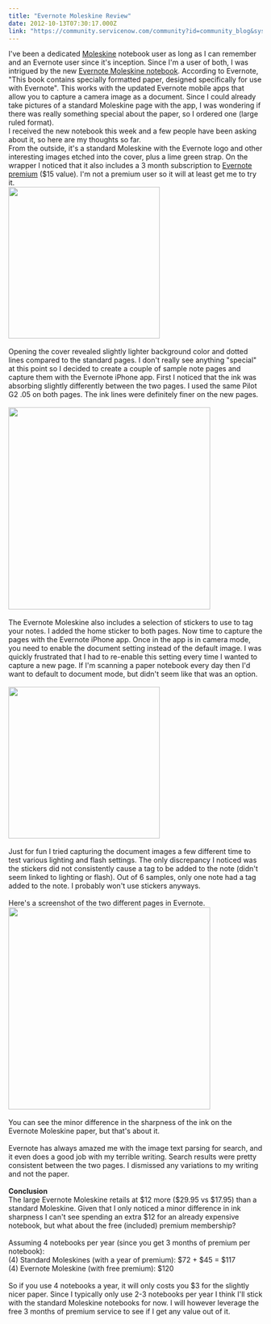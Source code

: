 ```yaml
---
title: "Evernote Moleskine Review"
date: 2012-10-13T07:30:17.000Z
link: "https://community.servicenow.com/community?id=community_blog&sys_id=5fcca265dbd0dbc01dcaf3231f9619fb"
---
```

<p>I've been a dedicated <a title="w.moleskine.com/" href="http://www.moleskine.com/">Moleskine</a> notebook user as long as I can remember and an Evernote user since it's inception. Since I'm a user of both, I was intrigued by the new <a title="ernote.com/moleskine" href="http://evernote.com/moleskine">Evernote Moleskine notebook</a>. <!--break-->According to Evernote, "This book contains specially formatted paper, designed specifically for use with Evernote". This works with the updated Evernote mobile apps that allow you to capture a camera image as a document. Since I could already take pictures of a standard Moleskine page with the app, I was wondering if there was really something special about the paper, so I ordered one (large ruled format).<br />I received the new notebook this week and a few people have been asking about it, so here are my thoughts so far.<br />From the outside, it's a standard Moleskine with the Evernote logo and other interesting images etched into the cover, plus a lime green strap. On the wrapper I noticed that it also includes a 3 month subscription to <a title="ernote.com/premium" href="http://evernote.com/premium">Evernote premium</a> ($15 value). I'm not a premium user so it will at least get me to try it.<br /><img  alt="" class="jive-image" src="d166fbb1db90d3049c9ffb651f9619cb.iix" height="300px" /><br /><br />Opening the cover revealed slightly lighter background color and dotted lines compared to the standard pages. I don't really see anything "special" at this point so I decided to create a couple of sample note pages and capture them with the Evernote iPhone app. First I noticed that the ink was absorbing slightly differently between the two pages. I used the same Pilot G2 .05 on both pages. The ink lines were definitely finer on the new pages.<br /><br /><img src="/files/Moleskine_page_compare.png" height="400px" /><br /><br />The Evernote Moleskine also includes a selection of stickers to use to tag your notes. I added the home sticker to both pages. Now time to capture the pages with the Evernote iPhone app. Once in the app is in camera mode, you need to enable the document setting instead of the default image. I was quickly frustrated that I had to re-enable this setting every time I wanted to capture a new page. If I'm scanning a paper notebook every day then I'd want to default to document mode, but didn't seem like that was an option. <br /><br /><img  alt="" class="jive-image" src="8507f44edb989344e9737a9e0f96193a.iix" height="300px" /><br /><br />Just for fun I tried capturing the document images a few different time to test various lighting and flash settings. The only discrepancy I noticed was the stickers did not consistently cause a tag to be added to the note (didn't seem linked to lighting or flash). Out of 6 samples, only one note had a tag added to the note. I probably won't use stickers anyways.<br /><br />Here's a screenshot of the two different pages in Evernote.<br /><img  alt="" class="jive-image" src="47dd1582dbdc97049c9ffb651f961919.iix" height="400px" /><br /><br />You can see the minor difference in the sharpness of the ink on the Evernote Moleskine paper, but that's about it.<br /><br />Evernote has always amazed me with the image text parsing for search, and it even does a good job with my terrible writing. Search results were pretty consistent between the two pages. I dismissed any variations to my writing and not the paper.<br /><br /><b>Conclusion</b><br />The large Evernote Moleskine retails at $12 more ($29.95 vs $17.95) than a standard Moleskine. Given that I only noticed a minor difference in ink sharpness I can't see spending an extra $12 for an already expensive notebook, but what about the free (included) premium membership?<br /><br />Assuming 4 notebooks per year (since you get 3 months of premium per notebook):<br />(4) Standard Moleskines (with a year of premium): $72 + $45 = $117<br />(4) Evernote Moleskine (with free premium): $120<br /><br />So if you use 4 notebooks a year, it will only costs you $3 for the slightly nicer paper. Since I typically only use 2-3 notebooks per year I think I'll stick with the standard Moleskine notebooks for now. I will however leverage the free 3 months of premium service to see if I get any value out of it.</p>
